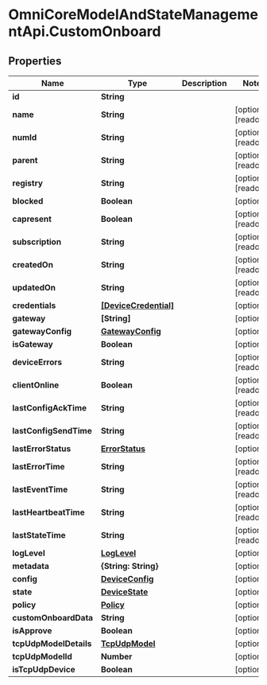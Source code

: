 # OmniCoreModelAndStateManagementApi.CustomOnboard

## Properties

Name | Type | Description | Notes
------------ | ------------- | ------------- | -------------
**id** | **String** |  | 
**name** | **String** |  | [optional] [readonly] 
**numId** | **String** |  | [optional] [readonly] 
**parent** | **String** |  | [optional] [readonly] 
**registry** | **String** |  | [optional] [readonly] 
**blocked** | **Boolean** |  | [optional] 
**capresent** | **Boolean** |  | [optional] [readonly] 
**subscription** | **String** |  | [optional] [readonly] 
**createdOn** | **String** |  | [optional] [readonly] 
**updatedOn** | **String** |  | [optional] [readonly] 
**credentials** | [**[DeviceCredential]**](DeviceCredential.md) |  | [optional] 
**gateway** | **[String]** |  | [optional] 
**gatewayConfig** | [**GatewayConfig**](GatewayConfig.md) |  | [optional] 
**isGateway** | **Boolean** |  | [optional] 
**deviceErrors** | **String** |  | [optional] [readonly] 
**clientOnline** | **Boolean** |  | [optional] [readonly] 
**lastConfigAckTime** | **String** |  | [optional] [readonly] 
**lastConfigSendTime** | **String** |  | [optional] [readonly] 
**lastErrorStatus** | [**ErrorStatus**](ErrorStatus.md) |  | [optional] 
**lastErrorTime** | **String** |  | [optional] [readonly] 
**lastEventTime** | **String** |  | [optional] [readonly] 
**lastHeartbeatTime** | **String** |  | [optional] [readonly] 
**lastStateTime** | **String** |  | [optional] [readonly] 
**logLevel** | [**LogLevel**](LogLevel.md) |  | [optional] 
**metadata** | **{String: String}** |  | [optional] 
**config** | [**DeviceConfig**](DeviceConfig.md) |  | [optional] 
**state** | [**DeviceState**](DeviceState.md) |  | [optional] 
**policy** | [**Policy**](Policy.md) |  | [optional] 
**customOnboardData** | **String** |  | [optional] 
**isApprove** | **Boolean** |  | [optional] 
**tcpUdpModelDetails** | [**TcpUdpModel**](TcpUdpModel.md) |  | [optional] 
**tcpUdpModelId** | **Number** |  | [optional] 
**isTcpUdpDevice** | **Boolean** |  | [optional] 


